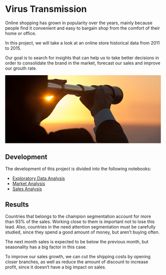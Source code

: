 # Virus Transmission

Online shopping has grown in popularity over the years, mainly because people find it convenient and easy to bargain shop from the comfort of their home or office.

In this project, we will take a look at an online store historical data from 2011 to 2015.


Our goal is to search for insights that can help us to take better decisions in order to consolidate the brand in the market, forecast our sales and improve our grouth rate.

<div style='text-align:center'><img src='images/forecast.png'/></div>

## Development

The development of this project is divided into the following notebooks:

- [Exploratory Data Analysis](source/basic_eda.ipynb)
- [Market Analysis](source/market_analysis.ipynb)
- [Sales Analysis](source/sales_analysis.ipynb)

## Results

Countries that belongs to the champion segmentation account for more than 93% of the sales. Working close to them is important not to lose this lead. Also, countries in the need attention segmentation must be carefully studied, since they spend a good amount of money, but aren’t buying often.

The next month sales is expected to be below the previous month, but seasonality has a big factor in this case.

To improve our sales growth, we can cut the shipping costs by opening closer branches, as well as reduce the amount of discount to increase profit, since it doesn’t have a big impact on sales.
